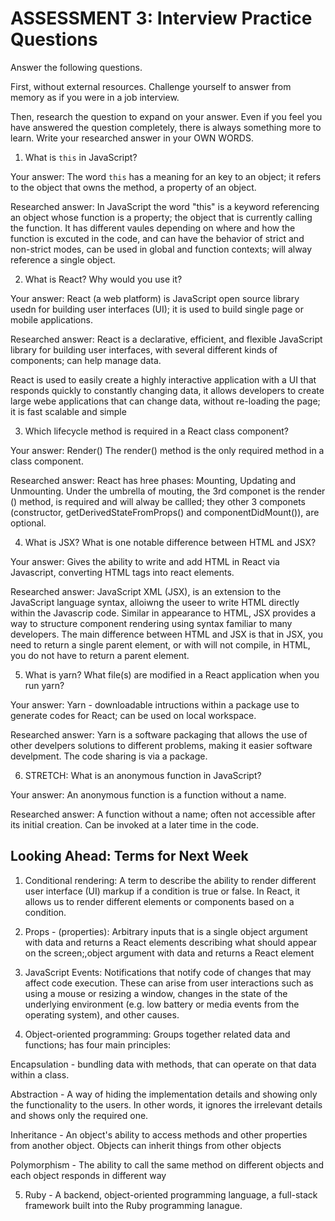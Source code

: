 # ASSESSMENT 3: Interview Practice Questions

Answer the following questions.

First, without external resources. Challenge yourself to answer from memory as if you were in a job interview.

Then, research the question to expand on your answer. Even if you feel you have answered the question completely, there is always something more to learn. Write your researched answer in your OWN WORDS.


1. What is `this` in JavaScript?

  Your answer: The word `this` has a meaning for an key to an object; it refers to the object that owns the method,  a property of an object. 

  Researched answer: In JavaScript the word "this" is a keyword referencing an object whose function is a property; the object that is currently calling the function. It has different vaules depending on where and how the function is excuted in the code, and can have the behavior of strict and non-strict modes, can be used in global and function contexts; will alway reference a single object.  


2. What is React? Why would you use it?

  Your answer: React (a web platform) is JavaScript open source library usedn for building user interfaces (UI); it is used to build single page or mobile applications. 

  Researched answer: React is a declarative, efficient, and flexible JavaScript library for building user interfaces, with several different kinds of components; can help manage data. 
  
   React is used to easily create a highly interactive application with a UI that responds quickly to constantly changing data, it allows developers to create large webe applications that can change data, without re-loading the page; it is fast scalable and simple 


3. Which lifecycle method is required in a React class component?

  Your answer: Render() The render() method is the only required method in a class component.

  Researched answer: React has hree phases: Mounting, Updating and Unmounting. Under the umbrella of mouting, the 3rd componet is the render () method, is required and will alway be callled; they other 3 componets (constructor, getDerivedStateFromProps() and componentDidMount()), are optional. 



4. What is JSX? What is one notable difference between HTML and JSX?

  Your answer: Gives the ability to write and add HTML in React via Javascript, converting HTML tags into react elements. 

  Researched answer: JavaScript XML (JSX), is an extension to the JavaScript language syntax, alloiwng the useer to write HTML directly within the Javascrip code.  Similar in appearance to HTML, JSX provides a way to structure component rendering using syntax familiar to many developers. The main difference between HTML and JSX is that in JSX, you need to return a single parent element, or with will not compile, in HTML, you do not have to return a parent element. 



5. What is yarn? What file(s) are modified in a React application when you run yarn?

  Your answer: Yarn - downloadable intructions within a package use to generate codes for React; can be used on local workspace. 

  Researched answer: Yarn is a software packaging that allows the use of other develpers solutions to different problems, making it easier software develpment. The code sharing is via a package. 


6. STRETCH: What is an anonymous function in JavaScript?

  Your answer: An anonymous function is a function without a name. 

  Researched answer: A function without a name; often not accessible after its initial creation. Can be invoked at a later time in the code. 


## Looking Ahead: Terms for Next Week

1. Conditional rendering: A term to describe the ability to render different user interface (UI) markup if a condition is true or false. In React, it allows us to render different elements or components based on a condition. 

2. Props - (properties): Arbitrary inputs that is a single object argument with data and returns a React elements describing what should appear on the screen;,object argument with data and returns a React element

3. JavaScript Events: Notifications that notify code of changes that may affect code execution. These can arise from user interactions such as using a mouse or resizing a window, changes in the state of the underlying environment (e.g. low battery or media events from the operating system), and other causes.


4. Object-oriented programming: Groups together related data and functions; has four main principles: 

Encapsulation - bundling data with methods, that can operate on that data within a class.

Abstraction - A way of hiding the implementation details and showing only the functionality to the users. In other words, it ignores the irrelevant details and shows only the required one.

Inheritance - An object's ability to access methods and other properties from another object. Objects can inherit things from other objects

Polymorphism - The ability to call the same method on different objects and each object responds in different way 

5. Ruby -  A backend, object-oriented programming language, a full-stack framework built into the Ruby programming lanague.

